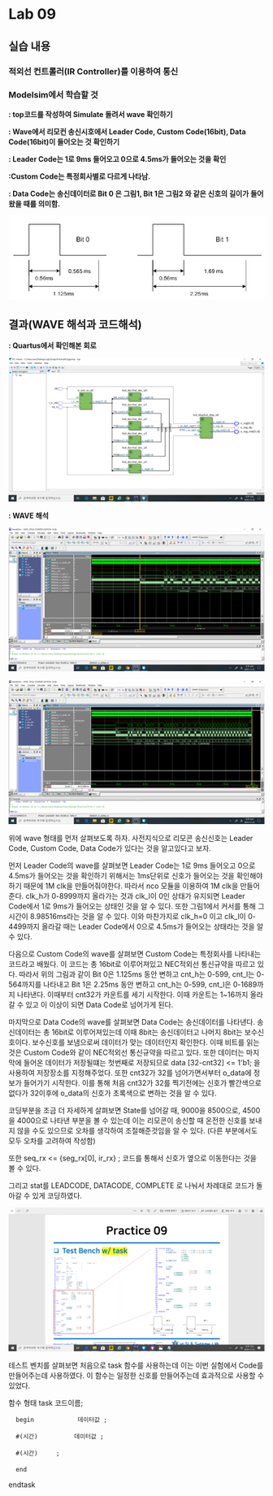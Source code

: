# Lab 09
## 실습 내용
### ****적외선 컨트롤러(IR Controller)를 이용하여 통신****


### **Modelsim에서 학습할 것**

**:  top코드를 작성하여 Simulate 돌려서 wave 확인하기**

**: Wave에서 리모컨 송신시호에서 Leader Code, Custom Code(16bit), Data Code(16bit)이 들어오는 것 확인하기**

**: Leader Code는 1로 9ms 들어오고 0으로 4.5ms가 들어오는 것을 확인**

**:Custom Code는 특정회사별로 다르게 나타남.**

**: Data Code는 송신데이터로 Bit 0 은 그림1, Bit 1은 그림2 와 같은 신호의 길이가 들어왔을 때를 의미함.**

![](https://github.com/kse8974/LogicDesign/blob/master/09/figs/bit%20.jpg)


## 결과(WAVE 해석과 코드해석)

**: Quartus에서 확인해본 회로**

![](https://github.com/kse8974/LogicDesign/blob/master/09/figs/circuit.jpg)

**: WAVE 해석**

![](https://github.com/kse8974/LogicDesign/blob/master/09/figs/wave1.jpg)

![](https://github.com/kse8974/LogicDesign/blob/master/09/figs/wave3.jpg)

위에 wave 형태를 먼저 살펴보도록 하자.
사전지식으로 리모콘 송신신호는 Leader Code, Custom Code, Data Code가 있다는 것을 알고있다고 보자.

먼저 Leader Code의 wave를 살펴보면
Leader Code는 1로 9ms 들어오고 0으로 4.5ms가 들어오는 것을 확인하기 위해서는 1ms단위로 신호가 들어오는 것을 확인해야하기 때문에 1M clk을 만들어줘야한다. 따라서 nco 모듈을 이용하여 1M clk을 만들어 준다. clk_h가 0-8999까지 올라가는 것과 clk_l이 0인 상태가 유지되면 Leader Code에서 1로 9ms가 들어오는 상태인 것을 알 수 있다. 또한 그림1에서 커서를 통해 그 시간이 8.98516ms라는 것을 알 수 있다. 이와 마찬가지로 clk_h=0 이고 clk_l이 0-4499까지 올라갈 때는 Leader Code에서 0으로 4.5ms가 들어오는 상태라는 것을 알 수 있다. 

다음으로 Custom Code의 wave를 살펴보면
Custom Code는 특정회사를 나타내는 코드라고 배웠다. 이 코드는 총 16bit로 이루어져있고 NEC적외선 통신규약을 따르고 있다. 따라서 위의 그림과 같이 Bit 0은 1.125ms 동안 변하고 cnt_h는 0-599, cnt_l는 0-564까지를 나타내고 Bit 1은 2.25ms 동안 변하고 cnt_h는 0-599, cnt_l은 0-1689까지 나타낸다. 이때부터 cnt32가 카운트를 세기 시작한다. 이때 카운트는 1~16까지 올라갈 수 있고 이 이상이 되면 Data Code로 넘어가게 된다.

마지막으로 Data Code의 wave를 살펴보면
Data Code는 송신데이터를 나타낸다. 송신데이터는 총 16bit로 이루어져있는데 이때 8bit는 송신데이터고 나머지 8bit는 보수신호이다. 보수신호를 보냄으로써 데이터가 맞는 데이터인지 확인한다. 이때 비트를 읽는 것은 Custom Code와 같이 NEC적외선 통신규약을 따르고 있다. 또한 데이터는 마지막에 들어온 데이터가 저장될떄는 첫번째로 저장되므로 data [32-cnt32] <= 1'b1; 을 사용하여 저장장소를 지정해주었다. 또한 cnt32가 32를 넘어가면서부터 o_data에 정보가 들어가기 시작한다. 이를 통해 처음 cnt32가 32를 찍기전에는 신호가 빨간색으로 없다가 32이후에 o_data의 신호가 초록색으로 변하는 것을 알 수 있다. 

코딩부분을 조금 더 자세하게 살펴보면
State를 넘어갈 때, 9000을 8500으로, 4500을 4000으로 나타낸 부분을 볼 수 있는데 이는 리모콘이 송신할 때 온전한 신호를 보내지 않을 수도 있으므로 오차를 생각하여 조절해준것임을 알 수 있다. (다른 부분에서도 모두 오차를 고려하여 작성함)

또한 seq_rx <= {seg_rx[0], ir_rx} ; 코드를 통해서 신호가 옆으로 이동한다는 것을 볼 수 있다. 

그리고 stat를 LEADCODE, DATACODE, COMPLETE 로 나눠서 차례대로 코드가 돌아갈 수 있게 코딩하였다.

![](https://github.com/kse8974/LogicDesign/blob/master/09/figs/test%20bench.jpg)

테스트 벤치를 살펴보면 처음으로 task 함수를 사용하는데 이는 이번 실험에서 Code를 만들어주는데 사용하였다. 이 함수는 일정한 신호를 만들어주는데 효과적으로 사용할 수 있었다.

함수 형태
task  코드이름;


      begin            데이터값 ;

      #(시간)          데이터값 ;

      #(시간)     ;

      end

endtask







<!--stackedit_data:
eyJoaXN0b3J5IjpbLTE1MDE0OTE3NDUsLTIxNzMxMDkxNCwtMj
IyNjk4MzAyLDEzODk3NDE3MDddfQ==
-->
